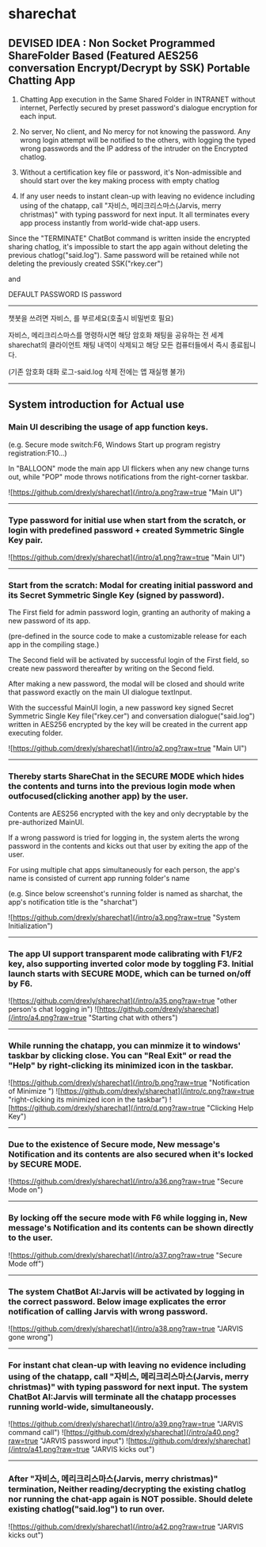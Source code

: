 # sharechat

## DEVISED IDEA : Non Socket Programmed ShareFolder Based (Featured AES256 conversation Encrypt/Decrypt by SSK) Portable Chatting App

1. Chatting App execution in the Same Shared Folder in INTRANET without internet, Perfectly secured by preset password's dialogue encryption for each input.

2. No server, No client, and No mercy for not knowing the password. Any wrong login attempt will be notified to the others, with logging the typed wrong passwords and the IP address of the intruder on the Encrypted chatlog.

3. Without a certification key file or password, it's Non-admissible and should start over the key making process with empty chatlog 

4. If any user needs to instant clean-up with leaving no evidence including using of the chatapp, call "자비스, 메리크리스마스(Jarvis, merry christmas)" with typing password for next input. It all terminates every app process instantly from world-wide chat-app users.

Since the "TERMINATE" ChatBot command is written inside the encrypted sharing chatlog, it's impossible to start the app again without deleting the previous chatlog("said.log"). Same password will be retained while not deleting the previously created SSK("rkey.cer")

and

DEFAULT PASSWORD IS password

* * *

챗봇을 쓰려면 자비스, 를 부르세요(호출시 비밀번호 필요)

자비스, 메리크리스마스를 명령하시면 해당 암호화 채팅을 공유하는 전 세계 sharechat의 클라이언트 채팅 내역이 삭제되고 해당 모든 컴퓨터들에서 즉시 종료됩니다.

(기존 암호화 대화 로그-said.log 삭제 전에는 앱 재실행 불가)

* * *

## System introduction for Actual use

### Main UI describing the usage of app function keys.

(e.g. Secure mode switch:F6, Windows Start up program registry registration:F10...)

In "BALLOON" mode the main app UI flickers when any new change turns out, while "POP" mode throws notifications from the right-corner taskbar.

![https://github.com/drexly/sharechat](/intro/a.png?raw=true "Main UI")

* * *
### Type password for initial use when start from the scratch, or login with predefined password + created Symmetric Single Key pair.

![https://github.com/drexly/sharechat](/intro/a1.png?raw=true "Main UI")

* * *
### Start from the scratch: Modal for creating initial password and its Secret Symmetric Single Key (signed by password).

The First field for admin password login, granting an authority of making a new password of its app.

(pre-defined in the source code to make a customizable release for each app in the compiling stage.)

The Second field will be activated by successful login of the First field, so create new password thereafter by writing on the Second field.

After making a new password, the modal will be closed and should write that password exactly on the main UI dialogue textInput.

With the successful MainUI login, a new password key signed Secret Symmetric Single Key file("rkey.cer") and conversation dialogue("said.log") written in AES256 encrypted by the key will be created in the current app executing folder.

![https://github.com/drexly/sharechat](/intro/a2.png?raw=true "Main UI")

* * *
### Thereby starts ShareChat in the SECURE MODE which hides the contents and turns into the previous login mode when outfocused(clicking another app) by the user.

Contents are AES256 encrypted with the key and only decryptable by the pre-authorized MainUI.

If a wrong password is tried for logging in, the system alerts the wrong password in the contents and kicks out that user by exiting the app of the user.

For using multiple chat apps simultaneously for each person, the app's name is consisted of current app running folder's name

(e.g. Since below screenshot's running folder is named as sharchat, the app's notification title is the "sharchat")

![https://github.com/drexly/sharechat](/intro/a3.png?raw=true "System Initialization")

* * *
### The app UI support transparent mode calibrating with F1/F2 key, also supporting inverted color mode by toggling F3. Initial launch starts with SECURE MODE, which can be turned on/off by F6.

![https://github.com/drexly/sharechat](/intro/a35.png?raw=true "other person's chat logging in")
![https://github.com/drexly/sharechat](/intro/a4.png?raw=true "Starting chat with others")

* * *
### While running the chatapp, you can minmize it to windows' taskbar by clicking close. You can "Real Exit" or read the "Help" by right-clicking its minimized icon in the taskbar.

![https://github.com/drexly/sharechat](/intro/b.png?raw=true "Notification of Minimize ")
![https://github.com/drexly/sharechat](/intro/c.png?raw=true "right-clicking its minimized icon in the taskbar")
![https://github.com/drexly/sharechat](/intro/d.png?raw=true "Clicking Help Key")

* * *
### Due to the existence of Secure mode, New message's Notification and its contents are also secured when it's locked by SECURE MODE.

![https://github.com/drexly/sharechat](/intro/a36.png?raw=true "Secure Mode on")

* * *
### By locking off the secure mode with F6 while logging in, New message's Notification and its contents can be shown directly to the user.

![https://github.com/drexly/sharechat](/intro/a37.png?raw=true "Secure Mode off")

* * *
### The system ChatBot AI:Jarvis will be activated by logging in the correct password. Below image explicates the error notification of calling Jarvis with wrong password.

![https://github.com/drexly/sharechat](/intro/a38.png?raw=true "JARVIS gone wrong")

* * *
### For instant chat clean-up with leaving no evidence including using of the chatapp, call "자비스, 메리크리스마스(Jarvis, merry christmas)" with typing password for next input. The system ChatBot AI:Jarvis will terminate all the chatapp processes running world-wide, simultaneously.

![https://github.com/drexly/sharechat](/intro/a39.png?raw=true "JARVIS command call")
![https://github.com/drexly/sharechat](/intro/a40.png?raw=true "JARVIS password input")
![https://github.com/drexly/sharechat](/intro/a41.png?raw=true "JARVIS kicks out")

* * *
### After "자비스, 메리크리스마스(Jarvis, merry christmas)" termination, Neither reading/decrypting the existing chatlog nor running the chat-app again is NOT possible. Should delete existing chatlog("said.log") to run over.

![https://github.com/drexly/sharechat](/intro/a42.png?raw=true "JARVIS kicks out")

